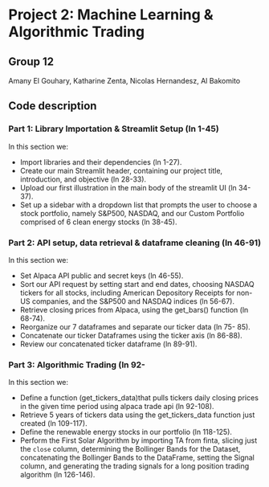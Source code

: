 # Project 2: Machine Learning & Algorithmic Trading
## Group 12
Amany El Gouhary, Katharine Zenta, Nicolas Hernandesz, Al Bakomito 


## Code description
### Part 1: Library Importation & Streamlit Setup (ln 1-45) 
In this section we: 
* Import libraries and their dependencies (ln 1-27).
* Create our main Streamlit header, containing our project title, introduction, and objective (ln 28-33).
* Upload our first illustration in the main body of the streamlit UI (ln 34-37). 
* Set up a sidebar with a dropdown list that prompts the user to choose a stock portfolio, namely S&P500,  NASDAQ, and our Custom Portfolio comprised of 6 clean energy stocks (ln 38-45). 

### Part 2: API setup, data retrieval & dataframe cleaning (ln 46-91)
In this section we: 
* Set Alpaca API public and  secret keys (ln 46-55). 
* Sort our API request by setting start and end dates, choosing NASDAQ tickers for all stocks, including American Depository Receipts for non-US companies, and the S&P500 and NASDAQ indices (ln 56-67). 
* Retrieve closing prices from Alpaca, using the get_bars() function (ln 68-74). 
* Reorganize our 7 dataframes and separate our ticker data (ln 75- 85). 
* Concatenate our ticker Dataframes using the ticker axis (ln 86-88). 
* Review our concatenated ticker dataframe (ln 89-91). 

### Part 3: Algorithmic Trading  (ln 92-
In this section we: 
* Define a function (get_tickers_data)that pulls tickers daily closing prices in the given time period using alpaca trade api (ln 92-108). 
* Retrieve 5 years of tickers data using the get_tickers_data function just created (ln 109-117). 
* Define the renewable energy stocks in our portfolio (ln 118-125). 
* Perform the First Solar Algorithm by importing TA from finta, slicing  just the `close` column, determining the Bollinger Bands for the Dataset, concatenating the  Bollinger Bands to the DataFrame, setting the Signal column, and generating the trading signals for a long position trading algorithm (ln 126-146).  
